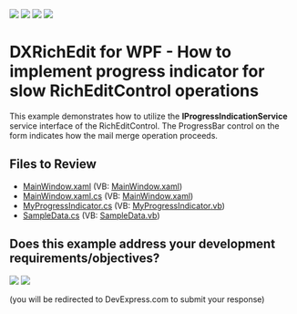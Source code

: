 <!-- default badges list -->
![](https://img.shields.io/endpoint?url=https://codecentral.devexpress.com/api/v1/VersionRange/128607052/24.2.1%2B)
[![](https://img.shields.io/badge/Open_in_DevExpress_Support_Center-FF7200?style=flat-square&logo=DevExpress&logoColor=white)](https://supportcenter.devexpress.com/ticket/details/E3293)
[![](https://img.shields.io/badge/📖_How_to_use_DevExpress_Examples-e9f6fc?style=flat-square)](https://docs.devexpress.com/GeneralInformation/403183)
[![](https://img.shields.io/badge/💬_Leave_Feedback-feecdd?style=flat-square)](#does-this-example-address-your-development-requirementsobjectives)
<!-- default badges end -->
<!-- default file list -->

# DXRichEdit for WPF - How to implement progress indicator for slow RichEditControl operations

This example demonstrates how to utilize the <strong>IProgressIndicationService</strong> service interface of the RichEditControl. The ProgressBar control on the form indicates how the mail merge operation proceeds.

## Files to Review

* [MainWindow.xaml](./CS/MainWindow.xaml) (VB: [MainWindow.xaml](./VB/MainWindow.xaml))
* [MainWindow.xaml.cs](./CS/MainWindow.xaml.cs) (VB: [MainWindow.xaml](./VB/MainWindow.xaml))
* [MyProgressIndicator.cs](./CS/MyProgressIndicator.cs) (VB: [MyProgressIndicator.vb](./VB/MyProgressIndicator.vb))
* [SampleData.cs](./CS/SampleData.cs) (VB: [SampleData.vb](./VB/SampleData.vb))
<!-- feedback -->
## Does this example address your development requirements/objectives?

[<img src="https://www.devexpress.com/support/examples/i/yes-button.svg"/>](https://www.devexpress.com/support/examples/survey.xml?utm_source=github&utm_campaign=dxrichedit-for-wpf-how-to-implement-progress-indicator&~~~was_helpful=yes) [<img src="https://www.devexpress.com/support/examples/i/no-button.svg"/>](https://www.devexpress.com/support/examples/survey.xml?utm_source=github&utm_campaign=dxrichedit-for-wpf-how-to-implement-progress-indicator&~~~was_helpful=no)

(you will be redirected to DevExpress.com to submit your response)
<!-- feedback end -->

